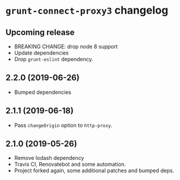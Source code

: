 # `grunt-connect-proxy3` changelog

## Upcoming release

-   BREAKING CHANGE: drop node 8 support
-   Update dependencies
-   Drop `grunt-eslint` dependency.

## 2.2.0 (2019-06-26)

-   Bumped dependencies

## 2.1.1 (2019-06-18)

-   Pass `changeOrigin` option to `http-proxy`.

## 2.1.0 (2019-05-26)

-   Remove lodash dependency
-   Travis CI, Renovatebot and some automation.
-   Project forked again, some additional patches and bumped deps.
